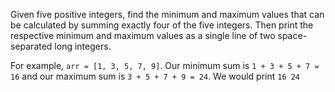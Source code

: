 Given five positive integers, find the minimum and maximum values that can be calculated by summing exactly four of the five integers. Then print the respective minimum and maximum values as a single line of two space-separated long integers.

For example, `arr = [1, 3, 5, 7, 9]`. Our minimum sum is `1 + 3 + 5 + 7 = 16` and our maximum sum is `3 + 5 + 7 + 9 = 24`. We would print `16 24`
